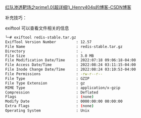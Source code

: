 [红队渗透靶场之prime1.0(超详细!)_Henry404s的博客-CSDN博客](https://blog.csdn.net/xf555er/article/details/128536171)



补充技巧：

exiftool 可以查看文件相关的信息

```bash
└─# exiftool redis-stable.tar.gz 
ExifTool Version Number         : 12.57
File Name                       : redis-stable.tar.gz
Directory                       : .
File Size                       : 3.0 MB
File Modification Date/Time     : 2022:07:18 09:06:18-04:00
File Access Date/Time           : 2022:08:24 03:11:15-04:00
File Inode Change Date/Time     : 2022:08:24 03:10:53-04:00
File Permissions                : -rw-r--r--
File Type                       : GZIP
File Type Extension             : gz
MIME Type                       : application/x-gzip
Compression                     : Deflated
Flags                           : (none)
Modify Date                     : 0000:00:00 00:00:00
Extra Flags                     : (none)
Operating System                : Unix
```


